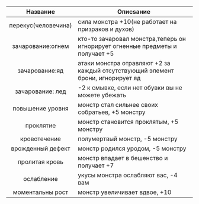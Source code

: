 |Название|Описsание|
|:---:|---|
|перекус(человечина)|сила монстра +10(не работает на призраков и духов) |
|зачарование:огнем|кто-то зачаровал монстра,теперь он игнорирует огненные предметы и получает +5|
|зачарование:яд|атаки монстра отравляют +2 за каждый отсутствующий элемент брони, игнорирует яд|
|зачарование: лед|-2 к смывке, если нет обувки вы не можете убежать|
|повышение уровня|монстр стал сильнее своих собратьев, +5 монстру|
|проклятие|монстр становится проклятым, +5 монстру|
|кровотечение| полумертвый монстр, -5 монстру|
|врожденный дефект|монстр родился уродом, -5 монстру|
|пролитая кровь|монстр впадает в бешенство и получает +7|
|ослабление|укусы монстра ослабляют вас, -4 вам|
|моментальны рост| монстр увеличивает вдвое, +10|
